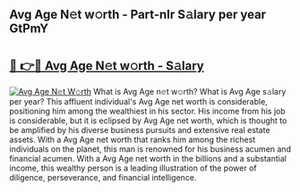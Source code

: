## Avg Age N𝚎t w𝚘rth - Part-nIr S𝚊lary per year GtPmY

# <h2><a href="http://gc0a0w.nevu.top/?p=Avg+Age">🔗 👉🔴 Avg Age N𝚎t w𝚘rth - S𝚊lary</a></h2>

[![Avg Age N𝚎t W𝚘rth](https://i.imgur.com/Oavwk0R.jpeg)](http://gc0a0w.nevu.top/?p=Avg+Age)
What is Avg Age n𝚎t w𝚘rth? What is Avg Age s𝚊lary per year?
This affluent individual's Avg Age net worth is considerable, positioning him among the wealthiest in his sector. His income from his job is considerable, but it is eclipsed by Avg Age net worth, which is thought to be amplified by his diverse business pursuits and extensive real estate assets. With a Avg Age net worth that ranks him among the richest individuals on the planet, this man is renowned for his business acumen and financial acumen. With a Avg Age net worth in the billions and a substantial income, this wealthy person is a leading illustration of the power of diligence, perseverance, and financial intelligence.
